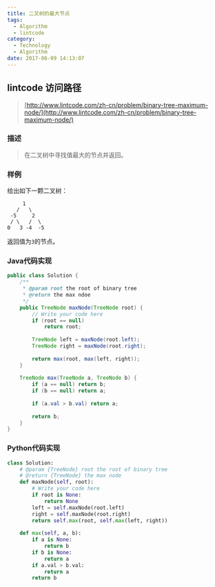 ```yaml
---
title: 二叉树的最大节点
tags:
  - Algorithm
  - lintcode
category:
  - Technology
  - Algorithm
date: 2017-06-09 14:13:07
---
```



## lintcode 访问路径

> [http://www.lintcode.com/zh-cn/problem/binary-tree-maximum-node/](http://www.lintcode.com/zh-cn/problem/binary-tree-maximum-node/)

### 描述

> 在二叉树中寻找值最大的节点并返回。

### 样例

给出如下一颗二叉树：

		 1
	   /   \
	 -5     2
	 / \   /  \
	0   3 -4  -5 


返回值为`3`的节点。

<!-- more -->

### Java代码实现

```java
public class Solution {
    /**
     * @param root the root of binary tree
     * @return the max ndoe
     */
    public TreeNode maxNode(TreeNode root) {
        // Write your code here
        if (root == null)
            return root;
        
        TreeNode left = maxNode(root.left);
        TreeNode right = maxNode(root.right);
        
        return max(root, max(left, right));
    }
    
    TreeNode max(TreeNode a, TreeNode b) {
        if (a == null) return b;
        if (b == null) return a;
        
        if (a.val > b.val) return a;
        
        return b;
    }
}
```

### Python代码实现

```python
class Solution:
    # @param {TreeNode} root the root of binary tree
    # @return {TreeNode} the max node
    def maxNode(self, root):
        # Write your code here
        if root is None:
            return None
        left = self.maxNode(root.left)
        right = self.maxNode(root.right)
        return self.max(root, self.max(left, right))
        
    def max(self, a, b):
        if a is None:
            return b
        if b is None:
            return a
        if a.val > b.val:
            return a
        return b
```
